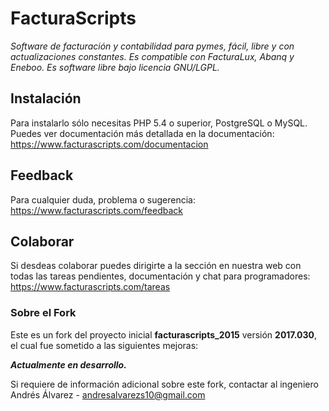 # FacturaScripts
*Software de facturación y contabilidad para pymes, fácil, libre y con actualizaciones constantes. Es compatible con FacturaLux, Abanq y Eneboo. Es software libre bajo licencia GNU/LGPL.*

## Instalación
Para instalarlo sólo necesitas PHP 5.4 o superior, PostgreSQL o MySQL. Puedes ver documentación más detallada en la documentación:
https://www.facturascripts.com/documentacion

## Feedback
Para cualquier duda, problema o sugerencia:
https://www.facturascripts.com/feedback

## Colaborar
Si desdeas colaborar puedes dirigirte a la sección en nuestra web con todas las tareas pendientes, documentación y chat para programadores:
https://www.facturascripts.com/tareas

### Sobre el Fork
Este es un fork del proyecto inicial **facturascripts_2015** versión **2017.030**, el cual fue sometido a las siguientes mejoras:

**_Actualmente en desarrollo._**

Si requiere de información adicional sobre este fork, contactar al ingeniero Andrés Álvarez - <andresalvarezs10@gmail.com>
